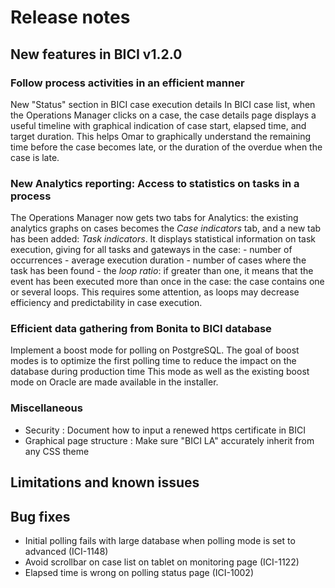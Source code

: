# Release notes

## New features in BICI v1.2.0 
### Follow process activities in an efficient manner
New "Status" section in BICI case execution details
In BICI case list, when the Operations Manager clicks on a case, the case details page displays a useful timeline with graphical indication of case start, elapsed time, and target duration.
This helps Omar to graphically understand the remaining time before the case becomes late, or the duration of the overdue when the case is late.

### New Analytics reporting: Access to statistics on tasks in a process
The Operations Manager now gets two tabs for Analytics: the existing analytics graphs on cases becomes the _Case indicators_ tab, and a new tab has been added: _Task indicators_. It displays statistical information on task execution, giving for all tasks and gateways in the case: 
    - number of occurrences
    - average execution duration
    - number of cases where the task has been found
    - the _loop ratio_: if greater than one, it means that the event has been executed more than once in the case: the case contains one or several loops. This requires some attention, as loops may decrease efficiency and predictability in case execution.
    
### Efficient data gathering from Bonita to BICI database
Implement a boost mode for polling on PostgreSQL. The goal of boost modes is to optimize the first polling time to reduce the impact on the database during production time
This mode as well as the existing boost mode on Oracle are made available in the installer.

### Miscellaneous
- Security : Document how to input a renewed https certificate in BICI
- Graphical page structure : Make sure "BICI LA" accurately inherit from any CSS theme

## Limitations and known issues
## Bug fixes
* Initial polling fails with large database when polling mode is set to advanced (ICI-1148)
* Avoid scrollbar on case list on tablet on monitoring page (ICI-1122)
* Elapsed time is wrong on polling status page (ICI-1002)
